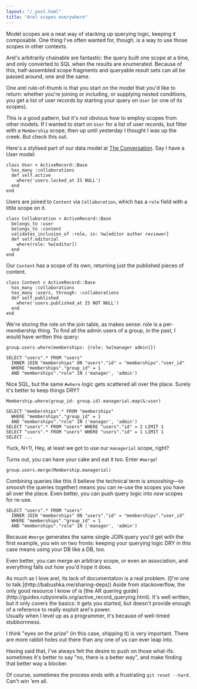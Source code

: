 ```yaml
---
layout: "/_post.haml"
title: "Arel scopes everywhere"
---
```



Model scopes are a neat way of stacking up querying logic, keeping it composable. One thing I've often wanted for, though, is a way to use those scopes in other contexts.

Arel's arbitrarily chainable are fantastic: the query built one scope at a time, and only converted to SQL when the results are enumerated. Because of this, half-assembled scope fragments and queryable result sets can all be passed around, one and the same.

One arel rule-of-thumb is that you start on the model that you'd like to return: whether you're joining or including, or supplying nested conditions, you get a list of user records by starting your query on `User` (or one of its scopes).

This is a good pattern, but it's not obvious how to employ scopes from other models. If I wanted to start on `User` for a list of user records, but filter with a `Membership` scope, then up until yesterday I thought I was up the creek. But check this out.

Here's a stylised part of our data model at [The Conversation](http://theconversation.edu.au). Say I have a User model:

    class User < ActiveRecord::Base
      has_many :collaborations
      def self.active
        where('users.locked_at IS NULL')
      end
    end

Users are joined to `Content` via `Collaboration`, which has a `role` field with a little scope on it.

    class Collaboration < ActiveRecord::Base
      belongs_to :user
      belongs_to :content
      validates_inclusion_of :role, in: %w[editor author reviewer]
      def self.editorial
        where(role: %w[editor])
      end
    end

Our `Content` has a scope of its own, returning just the published pieces of content.

    class Content < ActiveRecord::Base
      has_many :collaborations
      has_many :users, through: :collaborations
      def self.published
        where('users.published_at IS NOT NULL')
      end
    end

We're storing the role on the join table, as makes sense: role is a per-membership thing. To find all the admin users of a group, in the past, I would have written this query:

    group.users.where(memberships: {role: %w[manager admin]})

    SELECT "users".* FROM "users"
      INNER JOIN "memberships" ON "users"."id" = "memberships"."user_id"
      WHERE "memberships"."group_id" = 1
      AND "memberships"."role" IN ('manager', 'admin')

Nice SQL, but the same `#where` logic gets scattered all over the place. Surely it's better to keep things DRY?

    Membership.where(group_id: group.id).managerial.map(&:user)

    SELECT "memberships".* FROM "memberships"
      WHERE "memberships"."group_id" = 1
      AND "memberships"."role" IN ('manager', 'admin')
    SELECT "users".* FROM "users" WHERE "users"."id" = 2 LIMIT 1
    SELECT "users".* FROM "users" WHERE "users"."id" = 1 LIMIT 1
    SELECT ...

Yuck, N+1!, Hey, at least we got to use our `managerial` scope, right?

Turns out, you can have your cake and eat it too. Enter `#merge`!

    group.users.merge(Membership.managerial)

Combining queries like this (I believe the technical term is _smooshing_&mdash;to _smoosh_ the queries together) means you can re-use the scopes you have all over the place. Even better, you can push query logic into _new_ scopes for re-use.

    SELECT "users".* FROM "users"
      INNER JOIN "memberships" ON "users"."id" = "memberships"."user_id"
      WHERE "memberships"."group_id" = 1
      AND "memberships"."role" IN ('manager', 'admin')

Because `#merge` generates the same single JOIN query you'd get with the first example, you win on two fronts: keeping your querying logic DRY in this case means using your DB like a DB, too.

Even better, you can merge an arbitrary scope, or even an association, and everything falls out how you'd hope it does.

<aside>
As much as I love arel, its lack of documentation is a real problem. ([I'm one to talk.](http://babushka.me/sharing-deps)) Aside from stackoverflow, the only good resource I know of is [the AR quering guide](http://guides.rubyonrails.org/active_record_querying.html). It's well written, but it only covers the basics: it gets you started, but doesn't provide enough of a reference to really exploit arel's power.
</aside>

<aside>
Usually when I level up as a programmer, it's because of well-timed stubbornness.

I think "eyes on the prize" (in this case, shipping it) is very important. There are more rabbit holes out there than any one of us can ever leap into.

Having said that, I've always felt the desire to push on those what-ifs: sometimes it's better to say "no, there is a better way", and make finding that better way a blocker.

Of course, sometimes the process ends with a frustrating `git reset --hard`. Can't win 'em all.
</aside>
